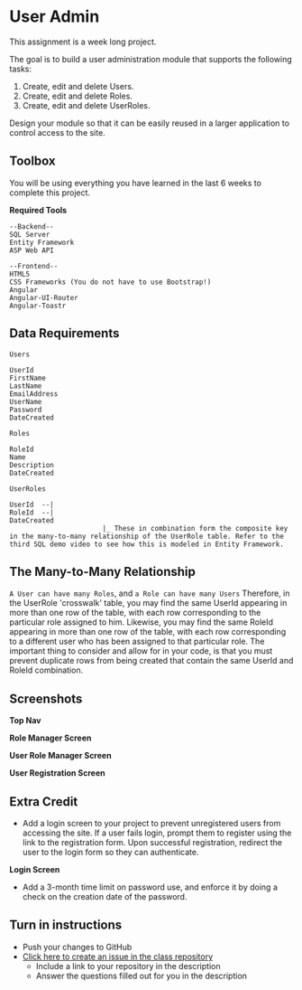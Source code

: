 # User Admin

This assignment is a week long project.

The goal is to build a user administration module that supports the following tasks:

1. Create, edit and delete Users.
2. Create, edit and delete Roles.
3. Create, edit and delete UserRoles.

Design your module so that it can be easily reused in a larger application to control access to the site.

## Toolbox
You will be using everything you have learned in the last 6 weeks to complete this project. 

**Required Tools**
```
--Backend--
SQL Server
Entity Framework
ASP Web API

--Frontend--
HTML5
CSS Frameworks (You do not have to use Bootstrap!)
Angular
Angular-UI-Router
Angular-Toastr
```

## Data Requirements
`Users`
```
UserId
FirstName
LastName
EmailAddress
UserName
Password
DateCreated
```

`Roles`
```
RoleId
Name
Description
DateCreated
```

`UserRoles`
```
UserId  --|
RoleId  --|
DateCreated
					   |_ These in combination form the composite key in the many-to-many relationship of the UserRole table. Refer to the third SQL demo video to see how this is modeled in Entity Framework.
```

## The Many-to-Many Relationship
`A User can have many Roles`, and `a Role can have many Users`
Therefore, in the UserRole 'crosswalk' table, you may find the same UserId appearing in more than one row of the table, with each row corresponding to the particular role assigned to him. Likewise, you may find the same RoleId appearing in more than one row of the table, with each row corresponding to a different user who has been assigned to that particular role. The important thing to consider and allow for in your code, is that you must prevent duplicate rows from being created that contain the same UserId and RoleId combination.

## Screenshots
**Top Nav**<br />
<img src="http://i.imgur.com/hnSuG30.png" alt="">

**Role Manager Screen**<br />
<img src="http://i.imgur.com/0qJpBpN.png" alt="">

**User Role Manager Screen**<br />
<img src="http://i.imgur.com/v2hFsUc.png" alt="">

**User Registration Screen**<br />
<img src="http://i.imgur.com/AJbDuFm.png" alt="">


## Extra Credit

* Add a login screen to your project to prevent unregistered users from accessing the site. If a user fails login, prompt them to register using the link to the registration form. Upon successful registration, redirect the user to the login form so they can authenticate.

**Login Screen**<br />
<img src="http://i.imgur.com/0VEsRoR.png" alt="">

* Add a 3-month time limit on password use, and enforce it by doing a check on the creation date of the password.

## Turn in instructions
* Push your changes to GitHub 
* [Click here to create an issue in the class repository](https://www.github.com/OriginCodeAcademy/2016-SC-WinterCohort/issues/new?title=17-UserAdmin&body=1.%20Where%20can%20I%20find%20your%20repository%3F%20(Paste%20the%20url%20of%20your%20repository%20below)%0A%0A2.%20How%20many%20screens%20were%20you%20able%20to%20complete%3F%0A%0A3.%20Did%20you%20complete%20any%20of%20the%20extras%3F)
	* Include a link to your repository in the description
	* Answer the questions filled out for you in the description
